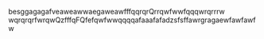 besggagagafveaweawwaegaweawfffqqrqrQrrqwfwwfqqqwrqrrrw
wqrqrqrfwrqwQzfffqFQfefqwfwwqqqqafaaafafadzsfsffawrgragaewfawfawfw
